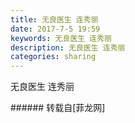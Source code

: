 ```yaml
---
title: 无良医生 连秀丽
date: 2017-7-5 19:59
keywords: 无良医生 连秀丽
description: 无良医生 连秀丽
categories: sharing
---
```

<td class="t_f" id="postmessage_783290">

无良医生 连秀丽<br/>
<img alt="" border="0" class="zoom" data-cf-modified-da3c68a4d5430832293e059c-="" file="http://www.flw.ph/data/appbyme/upload/image/201707/05/0myKe6aG81vp.jpg" id="aimg_G1Zy1" lazyloadthumb="1" onclick="" onmouseover="" src="http://www.flw.ph/data/appbyme/upload/image/201707/05/0myKe6aG81vp.jpg"/><br/>
</td>
###### 转载自[菲龙网]